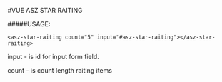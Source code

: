 #VUE  ASZ STAR RAITING 

#####USAGE:
```
<asz-star-raiting count="5" input="#asz-star-raiting"></asz-star-raiting>
```
  
input - is id for input form field. 

count - is count length raiting items

